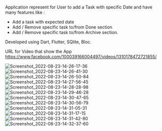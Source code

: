 Application represent for User to add a Task with specific Date and have many features like :
- Add a task with expected date
- Add / Remove specific task to/from Done section
- Add / Remove specific task to/from Archive section.

Developed using Dart, Flutter, SQlite, Bloc.

URL for Video that show the App https://www.facebook.com/100039166004497/videos/1310178472721855/

![Screenshot_2022-08-23-14-26-17-36](https://user-images.githubusercontent.com/101535118/186159345-ceaf3099-48f7-42c7-857e-42cb95183a39.jpg)
![Screenshot_2022-08-23-14-26-41-30](https://user-images.githubusercontent.com/101535118/186159357-b1a76cc2-e20e-4754-bc53-7d3013232b5b.jpg)
![Screenshot_2022-08-23-14-26-50-84](https://user-images.githubusercontent.com/101535118/186159377-77aba68f-de2b-49cc-ac72-faf3025988e0.jpg)
![Screenshot_2022-08-23-14-27-56-45](https://user-images.githubusercontent.com/101535118/186159389-3bbfc6d1-aaf9-4ae4-b822-b0f7009efe40.jpg)
![Screenshot_2022-08-23-14-28-28-98](https://user-images.githubusercontent.com/101535118/186159422-8a458ae0-122d-451e-9294-746ec75cce1c.jpg)
![Screenshot_2022-08-23-14-29-46-28](https://user-images.githubusercontent.com/101535118/186159432-94b7ef12-6d00-4aea-8848-cbd2dd6bdbcd.jpg)
![Screenshot_2022-08-23-14-30-47-65](https://user-images.githubusercontent.com/101535118/186159444-3f62993e-7a5f-4172-af28-24808e450072.jpg)
![Screenshot_2022-08-23-14-30-56-79](https://user-images.githubusercontent.com/101535118/186159460-309f2eca-858f-47f7-9742-4622d9e668b3.jpg)
![Screenshot_2022-08-23-14-31-05-31](https://user-images.githubusercontent.com/101535118/186159465-1fa81446-f62f-4ab9-b6cc-26afc44088f5.jpg)
![Screenshot_2022-08-23-14-31-17-15](https://user-images.githubusercontent.com/101535118/186159484-d494a092-3421-422d-855e-d7a45ece3093.jpg)
![Screenshot_2022-08-23-14-31-42-80](https://user-images.githubusercontent.com/101535118/186159503-315eeea6-bc2c-4633-8092-96d494f76f1e.jpg)
![Screenshot_2022-08-23-14-32-37-60](https://user-images.githubusercontent.com/101535118/186159519-f950ae2e-3e5b-4cd2-ae02-2c942ecee4af.jpg)
